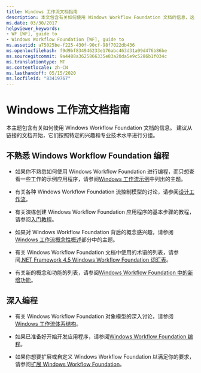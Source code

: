 ```yaml
---
title: Windows 工作流文档指南
description: 本文包含有关如何使用 Windows Workflow Foundation 文档的信息，这些信息根据兴趣和专业知识水平分组。
ms.date: 03/30/2017
helpviewer_keywords:
- WF [WF], guide to
- Windows Workflow Foundation [WF], guide to
ms.assetid: a75025be-f225-430f-90cf-98f7022db436
ms.openlocfilehash: f9d9bf834946233e176abc463d31a99d476b86be
ms.sourcegitcommit: 9a4488a3625866335e83a20da5e9c5286b1f034c
ms.translationtype: MT
ms.contentlocale: zh-CN
ms.lasthandoff: 05/15/2020
ms.locfileid: "83419767"
---
```

# <a name="guide-to-the-windows-workflow-documentation"></a>Windows 工作流文档指南
本主题包含有关如何使用 Windows Workflow Foundation 文档的信息。 建议从链接的文档开始，它们按照特定的兴趣和专业技术水平进行分组。  
  
## <a name="new-to-windows-workflow-foundation-programming"></a>不熟悉 Windows Workflow Foundation 编程  
  
- 如果你不熟悉如何使用 Windows Workflow Foundation 进行编程，而只想查看一些工作的示例应用程序，请参阅[Windows 工作流示例](./samples/index.md)中列出的主题。  
  
- 有关各种 Windows Workflow Foundation 流控制模型的讨论，请参阅[设计工作流](designing-workflows.md)。  
  
- 有关演练创建 Windows Workflow Foundation 应用程序的基本步骤的教程，请参阅[入门教程](getting-started-tutorial.md)。  
  
- 如果对 Windows Workflow Foundation 背后的概念感兴趣，请参阅[Windows 工作流概念性概述](conceptual-overview.md)部分中的主题。  
  
- 有关 Windows Workflow Foundation 文档中使用的术语的列表，请参阅[.NET Framework 4.5 Windows Workflow Foundation 词汇表](glossary.md)。  
  
- 有关新的概念和功能的列表，请参阅[Windows Workflow Foundation 中的新增功能](whats-new.md)。  
  
## <a name="programming-in-depth"></a>深入编程  
  
- 有关 Windows Workflow Foundation 对象模型的深入讨论，请参阅[Windows 工作流体系结构](architecture.md)。  
  
- 如果已准备好开始开发应用程序，请参阅[Windows Workflow Foundation 编程](programming.md)。  
  
- 如果你想要扩展或自定义 Windows Workflow Foundation 以满足你的要求，请参阅[扩展 Windows Workflow Foundation](extend.md)。
